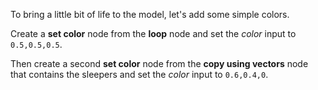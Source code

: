 To bring a little bit of life to the model, let's add some simple colors.

Create a **set color** node from the **loop** node and set the _color_ input to `0.5,0.5,0.5`.

Then create a second **set color** node from the **copy using vectors** node that contains the sleepers and set the _color_ input to `0.6,0.4,0`.
